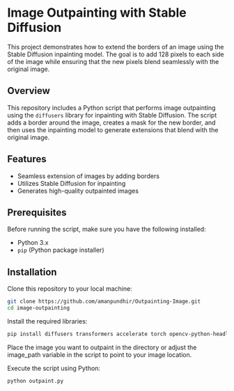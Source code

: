 # Image Outpainting with Stable Diffusion

This project demonstrates how to extend the borders of an image using the Stable Diffusion inpainting model. The goal is to add 128 pixels to each side of the image while ensuring that the new pixels blend seamlessly with the original image.

## Overview

This repository includes a Python script that performs image outpainting using the `diffusers` library for inpainting with Stable Diffusion. The script adds a border around the image, creates a mask for the new border, and then uses the inpainting model to generate extensions that blend with the original image.

## Features

- Seamless extension of images by adding borders
- Utilizes Stable Diffusion for inpainting
- Generates high-quality outpainted images

## Prerequisites

Before running the script, make sure you have the following installed:

- Python 3.x
- `pip` (Python package installer)

## Installation

Clone this repository to your local machine:

```bash
git clone https://github.com/amanpundhir/Outpainting-Image.git
cd image-outpainting
```

Install the required libraries:

```bash
pip install diffusers transformers accelerate torch opencv-python-headless
```

Place the image you want to outpaint in the directory or adjust the image_path variable in the script to point to your image location.

Execute the script using Python:

```bash
python outpaint.py
```
